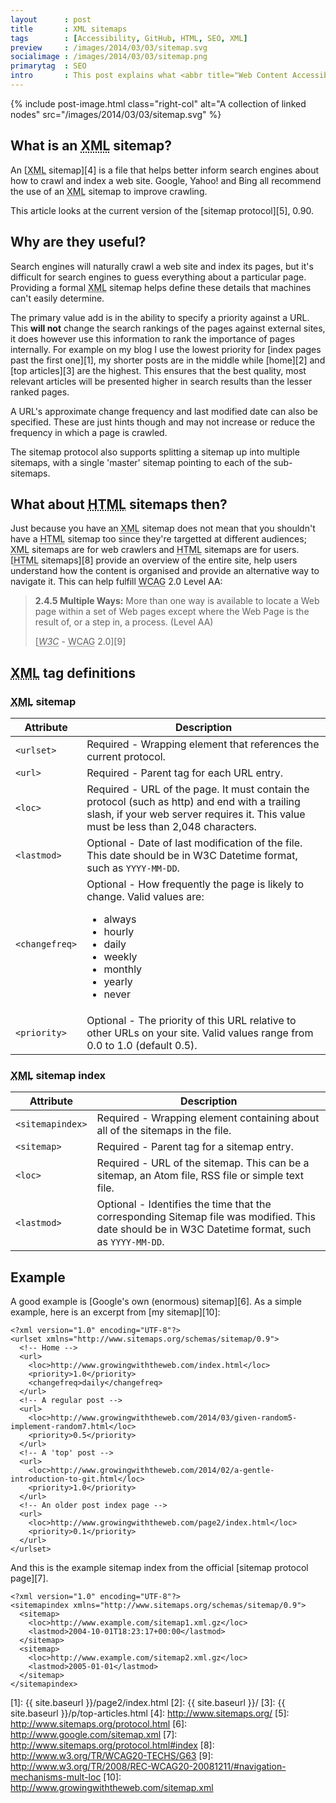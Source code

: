 ```yaml
---
layout      : post
title       : XML sitemaps
tags        : [Accessibility, GitHub, HTML, SEO, XML]
preview     : /images/2014/03/03/sitemap.svg
socialimage : /images/2014/03/03/sitemap.png
primarytag  : SEO
intro       : This post explains what <abbr title="Web Content Accessibility Guidelines"> sitemaps are, why they're useful and how to make one.
---
```


{% include post-image.html class="right-col" alt="A collection of linked nodes" src="/images/2014/03/03/sitemap.svg" %}

## What is an <abbr title="Extensible Markup Language">XML</abbr> sitemap?

An [<abbr title="Extensible Markup Language">XML</abbr> sitemap][4] is a file that helps better inform search engines about how to crawl and index a web site. Google, Yahoo! and Bing all recommend the use of an <abbr title="Extensible Markup Language">XML</abbr> sitemap to improve crawling.

This article looks at the current version of the [sitemap protocol][5], 0.90.



## Why are they useful?

Search engines will naturally crawl a web site and index its pages, but it's difficult for search engines to guess everything about a particular page. Providing a formal <abbr title="Extensible Markup Language">XML</abbr> sitemap helps define these details that machines can't easily determine.

The primary value add is in the ability to specify a priority against a URL. This **will not** change the search rankings of the pages against external sites, it does however use this information to rank the importance of pages internally. For example on my blog I use the lowest priority for [index pages past the first one][1], my shorter posts are in the middle while [home][2] and [top articles][3] are the highest. This ensures that the best quality, most relevant articles will be presented higher in search results than the lesser ranked pages.

A URL's approximate change frequency and last modified date can also be specified. These are just hints though and may not increase or reduce the frequency in which a page is crawled.

The sitemap protocol also supports splitting a sitemap up into multiple sitemaps, with a single 'master' sitemap pointing to each of the sub-sitemaps.



## What about <abbr title="HyperText Markup Language">HTML</abbr> sitemaps then?

Just because you have an <abbr title="Extensible Markup Language">XML</abbr> sitemap does not mean that you shouldn't have a <abbr title="HyperText Markup Language">HTML</abbr> sitemap too since they're targetted at different audiences; <abbr title="Extensible Markup Language">XML</abbr> sitemaps are for web crawlers and <abbr title="HyperText Markup Language">HTML</abbr> sitemaps are for users. [<abbr title="HyperText Markup Language">HTML</abbr> sitemaps][8] provide an overview of the entire site, help users understand how the content is organised and provide an alternative way to navigate it. This can help fulfill <abbr title="Web Content Accessibility Guidelines">WCAG</abbr> 2.0 Level AA:

> **2.4.5 Multiple Ways:** More than one way is available to locate a Web page within a set of Web pages except where the Web Page is the result of, or a step in, a process. (Level AA)
>
> [<cite><abbr title="World Wide Web Consortium">W3C</abbr></cite> - <abbr title="Web Content Accessibility Guidelines">WCAG</abbr> 2.0][9]



## <abbr title="Extensible Markup Language">XML</abbr> tag definitions

### <abbr title="Extensible Markup Language">XML</abbr> sitemap

| Attribute      | Description
|----------------|------------
| `<urlset>`     | Required - Wrapping element that references the current protocol.
| `<url>`        | Required - Parent tag for each URL entry.
| `<loc>`        | Required - URL of the page. It must contain the protocol (such as http) and end with a trailing slash, if your web server requires it. This value must be less than 2,048 characters.
| `<lastmod>`    | Optional - Date of last modification of the file. This date should be in W3C Datetime format, such as `YYYY-MM-DD`.
| `<changefreq>` | Optional - How frequently the page is likely to change. Valid values are: <ul><li>always</li><li>hourly</li><li>daily</li><li>weekly</li><li>monthly</li><li>yearly</li><li>never</li></ul>
| `<priority>`   | Optional - The priority of this URL relative to other URLs on your site. Valid values range from 0.0 to 1.0 (default 0.5).

### <abbr title="Extensible Markup Language">XML</abbr> sitemap index

| Attribute        | Description
|------------------|------------
| `<sitemapindex>` | Required - Wrapping element containing about all of the sitemaps in the file.
| `<sitemap>`      | Required - Parent tag for a sitemap entry.
| `<loc>`          | Required - URL of the sitemap. This can be a sitemap, an Atom file, RSS file or simple text file.
| `<lastmod>`      | Optional - Identifies the time that the corresponding Sitemap file was modified. This date should be in W3C Datetime format, such as `YYYY-MM-DD`.



## Example

A good example is [Google's own (enormous) sitemap][6]. As a simple example, here is an excerpt from [my sitemap][10]:

<!--prettify lang=xml-->
    <?xml version="1.0" encoding="UTF-8"?>
    <urlset xmlns="http://www.sitemaps.org/schemas/sitemap/0.9">
      <!-- Home -->
      <url>
        <loc>http://www.growingwiththeweb.com/index.html</loc>  
        <priority>1.0</priority>
        <changefreq>daily</changefreq>    
      </url>
      <!-- A regular post -->
      <url>
        <loc>http://www.growingwiththeweb.com/2014/03/given-random5-implement-random7.html</loc>  
        <priority>0.5</priority>    
      </url>
      <!-- A 'top' post -->
      <url>
        <loc>http://www.growingwiththeweb.com/2014/02/a-gentle-introduction-to-git.html</loc>
        <priority>1.0</priority>
      </url>
      <!-- An older post index page -->
      <url>
        <loc>http://www.growingwiththeweb.com/page2/index.html</loc> 
        <priority>0.1</priority>
      </url>
    </urlset>

And this is the example sitemap index from the official [sitemap protocol page][7].

<!--prettify lang=xml-->
    <?xml version="1.0" encoding="UTF-8"?>
    <sitemapindex xmlns="http://www.sitemaps.org/schemas/sitemap/0.9">
      <sitemap>
        <loc>http://www.example.com/sitemap1.xml.gz</loc>
        <lastmod>2004-10-01T18:23:17+00:00</lastmod>
      </sitemap>
      <sitemap>
        <loc>http://www.example.com/sitemap2.xml.gz</loc>
        <lastmod>2005-01-01</lastmod>
      </sitemap>
    </sitemapindex>



[1]: {{ site.baseurl }}/page2/index.html
[2]: {{ site.baseurl }}/
[3]: {{ site.baseurl }}/p/top-articles.html
[4]: http://www.sitemaps.org/
[5]: http://www.sitemaps.org/protocol.html
[6]: http://www.google.com/sitemap.xml
[7]: http://www.sitemaps.org/protocol.html#index
[8]: http://www.w3.org/TR/WCAG20-TECHS/G63
[9]: http://www.w3.org/TR/2008/REC-WCAG20-20081211/#navigation-mechanisms-mult-loc
[10]: http://www.growingwiththeweb.com/sitemap.xml